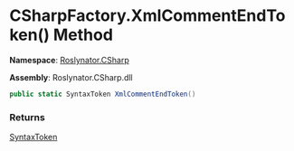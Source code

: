 # CSharpFactory\.XmlCommentEndToken\(\) Method

**Namespace**: [Roslynator.CSharp](../../README.md)

**Assembly**: Roslynator\.CSharp\.dll

```csharp
public static SyntaxToken XmlCommentEndToken()
```

### Returns

[SyntaxToken](https://docs.microsoft.com/en-us/dotnet/api/microsoft.codeanalysis.syntaxtoken)

